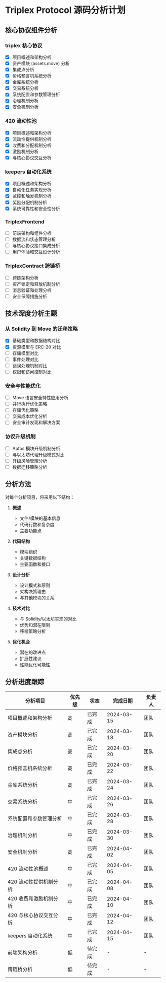 # Triplex Protocol 源码分析计划

## 核心协议组件分析

### triplex 核心协议
- [x] 项目概述和架构分析
- [x] 资产模块 (assets.move) 分析
- [x] 集成点分析
- [x] 价格预言机系统分析
- [x] 金库系统分析
- [x] 交易系统分析
- [x] 系统配置和参数管理分析
- [x] 治理机制分析
- [x] 安全机制分析

### 420 流动性池
- [x] 项目概述和架构分析
- [x] 流动性提供机制分析
- [x] 收费和分配机制分析
- [x] 激励机制分析
- [x] 与核心协议交互分析

### keepers 自动化系统
- [x] 项目概述和架构分析
- [x] 自动化任务实现分析
- [x] 监控和触发机制分析
- [x] 奖励分配机制分析
- [x] 系统可靠性和安全性分析

### TriplexFrontend
- [ ] 前端架构和组件分析
- [ ] 数据流和状态管理分析
- [ ] 与核心协议接口集成分析
- [ ] 用户体验和交互设计分析

### TriplexContract 跨链桥
- [ ] 跨链架构分析
- [ ] 资产锁定和释放机制分析
- [ ] 消息验证和处理分析
- [ ] 安全保障措施分析

## 技术深度分析主题

### 从 Solidity 到 Move 的迁移策略
- [x] 基础类型和数据结构对比
- [x] 资源模型与 ERC-20 对比
- [ ] 存储模型对比
- [ ] 事件处理对比
- [ ] 错误处理机制对比
- [ ] 权限和访问控制对比

### 安全与性能优化
- [ ] Move 语言安全特性应用分析
- [ ] 并行执行优化策略
- [ ] 存储优化策略
- [ ] 交易成本优化分析
- [ ] 安全审计发现和解决方案

### 协议升级机制
- [ ] Aptos 模块升级机制分析
- [ ] 与以太坊代理升级模式对比
- [ ] 升级风险管理分析
- [ ] 数据迁移策略分析

## 分析方法

对每个分析项目，将采用以下结构：

1. **概述**
   - 文件/模块的基本信息
   - 代码行数和复杂度
   - 主要功能点

2. **代码结构**
   - 模块组织
   - 关键数据结构
   - 主要函数和接口

3. **设计分析**
   - 设计模式和原则
   - 架构决策理由
   - 与其他模块的关系

4. **技术对比**
   - 与 Solidity/以太坊实现的对比
   - 优势和潜在限制
   - 移植策略分析

5. **优化机会**
   - 潜在的改进点
   - 扩展性建议
   - 性能优化可能性

## 分析进度跟踪

| 分析项目 | 优先级 | 状态 | 完成日期 | 负责人 |
|----------|--------|------|----------|--------|
| 项目概述和架构分析 | 高 | 已完成 | 2024-03-15 | 团队 |
| 资产模块分析 | 高 | 已完成 | 2024-03-18 | 团队 |
| 集成点分析 | 高 | 已完成 | 2024-03-20 | 团队 |
| 价格预言机系统分析 | 高 | 已完成 | 2024-03-22 | 团队 |
| 金库系统分析 | 高 | 已完成 | 2024-03-24 | 团队 |
| 交易系统分析 | 中 | 已完成 | 2024-03-26 | 团队 |
| 系统配置和参数管理分析 | 中 | 已完成 | 2024-03-28 | 团队 |
| 治理机制分析 | 中 | 已完成 | 2024-03-30 | 团队 |
| 安全机制分析 | 高 | 已完成 | 2024-04-02 | 团队 |
| 420 流动性池概述 | 中 | 已完成 | 2024-04-05 | 团队 |
| 420 流动性提供机制分析 | 中 | 已完成 | 2024-04-08 | 团队 |
| 420 收费和激励机制分析 | 中 | 已完成 | 2024-04-10 | 团队 |
| 420 与核心协议交互分析 | 中 | 已完成 | 2024-04-12 | 团队 |
| keepers 自动化系统 | 中 | 已完成 | 2024-04-15 | 团队 |
| 前端架构分析 | 低 | 待完成 | - | - |
| 跨链桥分析 | 低 | 待完成 | - | - | 